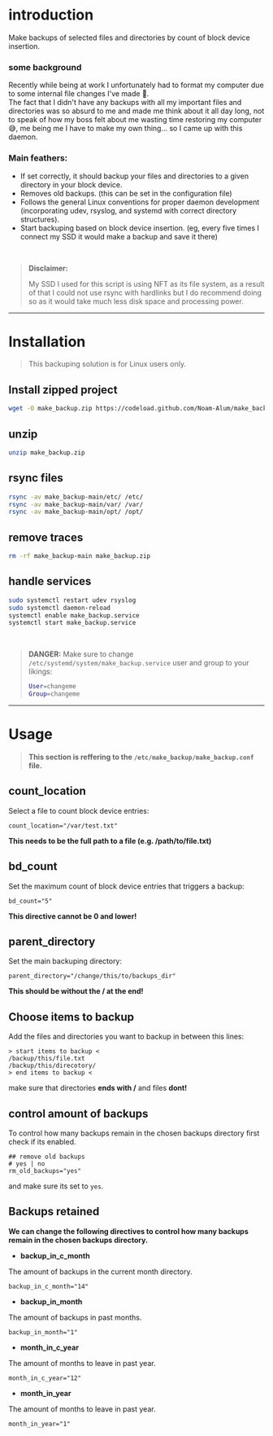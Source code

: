 # introduction

Make backups of selected files and directories by count of block device insertion.

### some background

<p>Recently while being at work I unfortunately had to format my computer due to some internal file changes I've made 🫠.<br>
The fact that I didn't have any backups with all my important files and directories was so absurd to me and made me think about it all day long, not to speak of how my boss  felt about me wasting time restoring my computer 😅, me being me I have to make my own thing... so I came up with this daemon.</p>

### Main feathers:

- If set correctly, it should backup your files and directories to a given directory in your block device.
- Removes old backups. (this can be set in the configuration file)
- Follows the general Linux conventions for proper daemon development (incorporating udev, rsyslog, and systemd with correct directory structures).
- Start backuping based on block device insertion. (eg, every five times I connect my SSD it would make a backup and save it there)

<br>

>**Disclaimer:**
>
>My SSD I used for this script is using NFT as its file system, as a result of that I could not use rsync with hardlinks but I do recommend doing so as it would take much less disk space and processing power.

---

# Installation

> This backuping solution is for Linux users only.

## Install zipped project

```sh
wget -O make_backup.zip https://codeload.github.com/Noam-Alum/make_backup/zip/refs/heads/main
```

## unzip
```sh
unzip make_backup.zip
```

## rsync files
```sh
rsync -av make_backup-main/etc/ /etc/
rsync -av make_backup-main/var/ /var/
rsync -av make_backup-main/opt/ /opt/
```

## remove traces
```sh
rm -rf make_backup-main make_backup.zip
```

## handle services
```sh
sudo systemctl restart udev rsyslog
sudo systemctl daemon-reload
systemctl enable make_backup.service
systemctl start make_backup.service
```

<br>

> **DANGER:**
> Make sure to change `/etc/systemd/system/make_backup.service` user and group to your likings:
> 
> ```sh
> User=changeme
> Group=changeme
> ```

---

# Usage

> **This section is reffering to the `/etc/make_backup/make_backup.conf` file.**

## count_location

Select a file to count block device entries:
```
count_location="/var/test.txt"
```
**This needs to be the full path to a file (e.g. /path/to/file.txt)**

## bd_count

Set the maximum count of block device entries that triggers a backup:
```
bd_count="5"
```
**This directive cannot be 0 and lower!**

## parent_directory

Set the main backuping directory:

```
parent_directory="/change/this/to/backups_dir"
```
**This should be without the / at the end!**

## Choose items to backup
Add the files and directories you want to backup in between this lines:
```
> start items to backup <
/backup/this/file.txt
/backup/this/direcotory/
> end items to backup <
```
make sure that directories **ends with /** and files **dont!**

## control amount of backups
To control how many backups remain in the chosen backups directory first check if its enabled.
```
## remove old backups
# yes | no
rm_old_backups="yes"
```
and make sure its set to `yes`.

## Backups retained

**We can change the following directives to control how many backups remain in the chosen backups directory.**

* **backup_in_c_month**

The amount of backups in the current month directory.

```
backup_in_c_month="14"
```

* **backup_in_month**

The amount of backups in past months.

```
backup_in_month="1"
```

* **month_in_c_year**

The amount of months to leave in past year.

```
month_in_c_year="12"
```

* **month_in_year**

The amount of months to leave in past year.

```
month_in_year="1"
```
